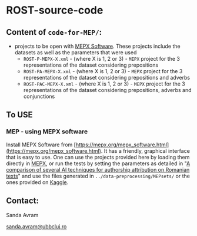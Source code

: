 # ROST-source-code

## Content of `code-for-MEP/`:

* projects to be open with [MEPX Software](https://mepx.org/mepx_software.html "https://mepx.org/mepx_software.html"). These projects include the datasets as well as the parameters that were used
    * `ROST-P-MEPX-X.xml` - (where X is 1, 2 or 3) -  `MEPX` project for the 3 representations of the dataset considering prepositions
    * `ROST-PA-MEPX-X.xml` - (where X is 1, 2 or 3) - `MEPX` project for the 3 representations of the dataset considering prepositions and adverbs
    * `ROST-PAC-MEPX-X.xml` - (where X is 1, 2 or 3) - `MEPX` project for the 3 representations of the dataset considering prepositions, adverbs and conjunctions


## To USE

### MEP - using MEPX software

Install MEPX Software from [https://mepx.org/mepx_software.html](https://mepx.org/mepx_software.html). It has a friendly, graphical interface that is easy to use. One can use the projects provided here by loading them directly in [MEPX](https://mepx.org/mepx_software.html), or run the tests by setting the parameters as detailed in "[A comparison of several AI techniques for authorship attribution on Romanian texts](https://www.researchgate.net/publication/365299177_A_comparison_of_several_AI_techniques_for_authorship_attribution_on_Romanian_texts)" and use the files generated in `../data-preprocessing/MEPsets/` or the ones provided on [Kaggle](https://www.kaggle.com/datasets/sandamariaavram/rost-romanian-stories-and-other-texts "https://www.kaggle.com/datasets/sandamariaavram/rost-romanian-stories-and-other-texts").


## Contact:

Sanda Avram

[sanda.avram@ubbcluj.ro](sanda.avram@ubbcluj.ro)
